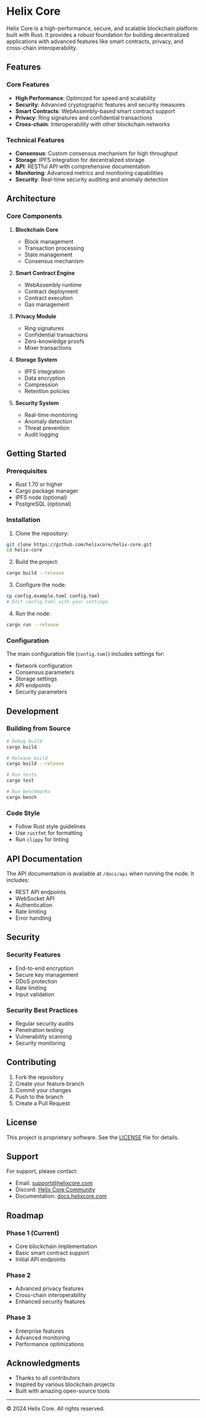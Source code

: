 # Helix Core

Helix Core is a high-performance, secure, and scalable blockchain platform built with Rust. It provides a robust foundation for building decentralized applications with advanced features like smart contracts, privacy, and cross-chain interoperability.

## Features

### Core Features

- **High Performance**: Optimized for speed and scalability
- **Security**: Advanced cryptographic features and security measures
- **Smart Contracts**: WebAssembly-based smart contract support
- **Privacy**: Ring signatures and confidential transactions
- **Cross-chain**: Interoperability with other blockchain networks

### Technical Features

- **Consensus**: Custom consensus mechanism for high throughput
- **Storage**: IPFS integration for decentralized storage
- **API**: RESTful API with comprehensive documentation
- **Monitoring**: Advanced metrics and monitoring capabilities
- **Security**: Real-time security auditing and anomaly detection

## Architecture

### Core Components

1. **Blockchain Core**

   - Block management
   - Transaction processing
   - State management
   - Consensus mechanism

2. **Smart Contract Engine**

   - WebAssembly runtime
   - Contract deployment
   - Contract execution
   - Gas management

3. **Privacy Module**

   - Ring signatures
   - Confidential transactions
   - Zero-knowledge proofs
   - Mixer transactions

4. **Storage System**

   - IPFS integration
   - Data encryption
   - Compression
   - Retention policies

5. **Security System**
   - Real-time monitoring
   - Anomaly detection
   - Threat prevention
   - Audit logging

## Getting Started

### Prerequisites

- Rust 1.70 or higher
- Cargo package manager
- IPFS node (optional)
- PostgreSQL (optional)

### Installation

1. Clone the repository:

```bash
git clone https://github.com/helixcore/helix-core.git
cd helix-core
```

2. Build the project:

```bash
cargo build --release
```

3. Configure the node:

```bash
cp config.example.toml config.toml
# Edit config.toml with your settings
```

4. Run the node:

```bash
cargo run --release
```

### Configuration

The main configuration file (`config.toml`) includes settings for:

- Network configuration
- Consensus parameters
- Storage settings
- API endpoints
- Security parameters

## Development

### Building from Source

```bash
# Debug build
cargo build

# Release build
cargo build --release

# Run tests
cargo test

# Run benchmarks
cargo bench
```

### Code Style

- Follow Rust style guidelines
- Use `rustfmt` for formatting
- Run `clippy` for linting

## API Documentation

The API documentation is available at `/docs/api` when running the node. It includes:

- REST API endpoints
- WebSocket API
- Authentication
- Rate limiting
- Error handling

## Security

### Security Features

- End-to-end encryption
- Secure key management
- DDoS protection
- Rate limiting
- Input validation

### Security Best Practices

- Regular security audits
- Penetration testing
- Vulnerability scanning
- Security monitoring

## Contributing

1. Fork the repository
2. Create your feature branch
3. Commit your changes
4. Push to the branch
5. Create a Pull Request

## License

This project is proprietary software. See the [LICENSE](LICENSE) file for details.

## Support

For support, please contact:

- Email: support@helixcore.com
- Discord: [Helix Core Community](https://discord.gg/helixcore)
- Documentation: [docs.helixcore.com](https://docs.helixcore.com)

## Roadmap

### Phase 1 (Current)

- Core blockchain implementation
- Basic smart contract support
- Initial API endpoints

### Phase 2

- Advanced privacy features
- Cross-chain interoperability
- Enhanced security features

### Phase 3

- Enterprise features
- Advanced monitoring
- Performance optimizations

## Acknowledgments

- Thanks to all contributors
- Inspired by various blockchain projects
- Built with amazing open-source tools

---

© 2024 Helix Core. All rights reserved.
